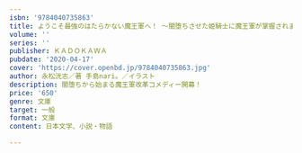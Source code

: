 ```yaml
---
isbn: '9784040735863'
title: ようこそ最強のはたらかない魔王軍へ！ ～闇堕ちさせた姫騎士に魔王軍が掌握されました～
volume: ''
series: ''
publisher: ＫＡＤＯＫＡＷＡ
pubdate: '2020-04-17'
cover: 'https://cover.openbd.jp/9784040735863.jpg'
author: 永松洸志／著 手島nari。／イラスト
description: 闇堕ちから始まる魔王軍改革コメディー開幕！
price: '650'
genre: 文庫
target: 一般
format: 文庫
content: 日本文学、小説・物語

---
```

